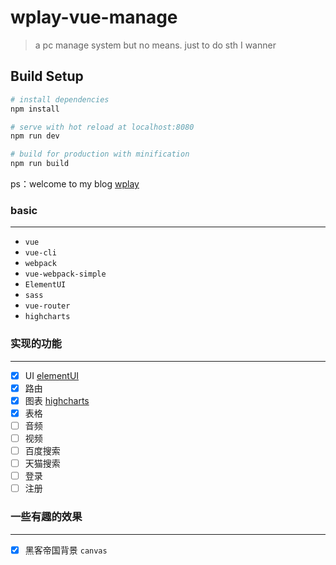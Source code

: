 # wplay-vue-manage

> a pc manage system but no means. just to do sth I wanner

## Build Setup

``` bash
# install dependencies
npm install

# serve with hot reload at localhost:8080
npm run dev

# build for production with minification
npm run build
```


ps：welcome to my blog [wplay](http://www.cnblogs.com/wplay/)

### basic
***
- `vue`
- `vue-cli`
- `webpack`
- `vue-webpack-simple`
- `ElementUI`
- `sass`
- `vue-router`
- `highcharts`

### 实现的功能
***
- [x] UI [elementUI](http://element.eleme.io/#/zh-CN)
- [x] 路由
- [x] 图表 [highcharts](https://github.com/weizhenye/vue-highcharts)
- [x] 表格
- [ ] 音频
- [ ] 视频
- [ ] 百度搜索
- [ ] 天猫搜索
- [ ] 登录
- [ ] 注册

### 一些有趣的效果
***
- [x] 黑客帝国背景 `canvas`
